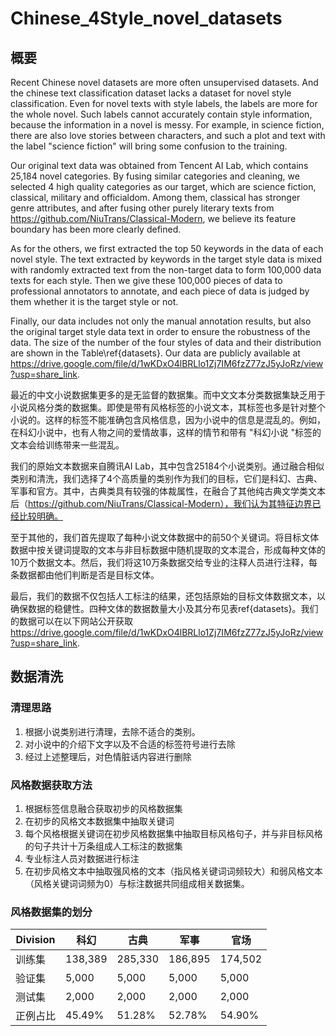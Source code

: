 # Chinese_4Style_novel_datasets
## 概要
Recent Chinese novel datasets are more often unsupervised datasets. And the chinese text classification dataset lacks a dataset for novel style classification. 
Even for novel texts with style labels, the labels are more for the whole novel. 
Such labels cannot accurately contain style information, because the information in a novel is messy. 
For example, in science fiction, there are also love stories between characters, and such a plot and text with the label "science fiction" will bring some confusion to the training.

Our original text data was obtained from Tencent AI Lab, which contains 25,184 novel categories. By fusing similar categories and cleaning, we selected 4 high quality categories as our target, which are science fiction, classical, military and officialdom. Among them, classical has stronger genre attributes, and after fusing other purely literary texts  from https://github.com/NiuTrans/Classical-Modern, we believe its feature boundary has been more clearly defined.

As for the others, we first extracted the top 50 keywords in the data of each novel style. The text extracted by keywords in the target style data is mixed with randomly extracted text from the non-target data to form 100,000 data texts for each style. Then we give these 100,000 pieces of data to professional annotators to annotate, and each piece of data is judged by them whether it is the target style or not.

Finally, our data includes not only the manual annotation results, but also the original target style data text in order to ensure the robustness of the data. The size of the number of the four styles of data and their distribution are shown in the Table\ref{datasets}. Our data are publicly available at https://drive.google.com/file/d/1wKDxO4lBRLlo1Zj7IM6fzZ77zJ5yJoRz/view?usp=share_link.


最近的中文小说数据集更多的是无监督的数据集。而中文文本分类数据集缺乏用于小说风格分类的数据集。即使是带有风格标签的小说文本，其标签也多是针对整个小说的。这样的标签不能准确包含风格信息，因为小说中的信息是混乱的。例如，在科幻小说中，也有人物之间的爱情故事，这样的情节和带有 "科幻小说 "标签的文本会给训练带来一些混乱。

我们的原始文本数据来自腾讯AI Lab，其中包含25184个小说类别。通过融合相似类别和清洗，我们选择了4个高质量的类别作为我们的目标，它们是科幻、古典、军事和官方。其中，古典类具有较强的体裁属性，在融合了其他纯古典文学类文本后（https://github.com/NiuTrans/Classical-Modern），我们认为其特征边界已经比较明确。

至于其他的，我们首先提取了每种小说文体数据中的前50个关键词。将目标文体数据中按关键词提取的文本与非目标数据中随机提取的文本混合，形成每种文体的10万个数据文本。然后，我们将这10万条数据交给专业的注释人员进行注释，每条数据都由他们判断是否是目标文体。

最后，我们的数据不仅包括人工标注的结果，还包括原始的目标文体数据文本，以确保数据的稳健性。四种文体的数据数量大小及其分布见表ref{datasets}。我们的数据可以在以下网站公开获取 
https://drive.google.com/file/d/1wKDxO4lBRLlo1Zj7IM6fzZ77zJ5yJoRz/view?usp=share_link.


## 数据清洗

### 清理思路
1. 根据小说类别进行清理，去除不适合的类别。
2. 对小说中的介绍下文字以及不合适的标签符号进行去除
3. 经过上述整理后，对色情脏话内容进行删除

### 风格数据获取方法
1. 根据标签信息融合获取初步的风格数据集
2. 在初步的风格文本数据集中抽取关键词
3. 每个风格根据关键词在初步风格数据集中抽取目标风格句子，并与非目标风格的句子共计十万条组成人工标注的数据集
4. 专业标注人员对数据进行标注
5. 在初步风格文本中抽取强风格的文本（指风格关键词词频较大）和弱风格文本（风格关键词词频为0）与标注数据共同组成相关数据集。

### 风格数据集的划分

| Division | 科幻 | 古典 | 军事 | 官场 |
|  ----  | ----  | ----  | ----  | ----  |
| 训练集  | 138,389 | 285,330 | 186,895 | 174,502 |
| 验证集  | 5,000 | 5,000 | 5,000 | 5,000 |
| 测试集  | 2,000 | 2,000 | 2,000 | 2,000 |
| 正例占比  | 45.49% | 51.28% | 52.78% | 54.90% |
